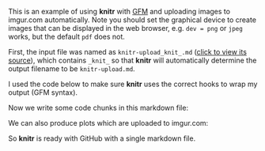<!--roptions dev=png,fig.width=5,fig.height=5,fig.path=ex-out- -->
This is an example of using **knitr** with [GFM](http://github.github.com/github-flavored-markdown/) and uploading images to imgur.com automatically. Note you should set the graphical device to create images that can be displayed in the web browser, e.g. `dev = png` or `jpeg` works, but the default `pdf` does not.

First, the input file was named as `knitr-upload_knit_.md` ([click to view its source](https://github.com/yihui/knitr/raw/master/inst/examples/knitr-upload_knit_.md)), which contains `_knit_` so that **knitr** will automatically determine the output filename to be `knitr-upload.md`. 

I used the code below to make sure **knitr** uses the correct hooks to wrap my output (GFM syntax).

<!--begin.rcode setup
render_gfm() # use GFM hooks for output
opts_knit$set(upload = TRUE) # upload all images to imgur.com
end.rcode-->

Now we write some code chunks in this markdown file:

<!--begin.rcode
## a simple calculator
1+1
## boring random numbers
set.seed(123)
rnorm(5)
end.rcode-->

We can also produce plots which are uploaded to imgur.com:

<!--begin.rcode md-cars,message=FALSE
library(ggplot2)
qplot(hp, mpg, data=mtcars)+geom_smooth()
ggpcp(mtcars) + geom_line()
end.rcode-->

So **knitr** is ready with GitHub with a single markdown file.
